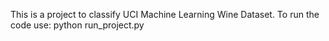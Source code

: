 This is a project to classify UCI Machine Learning Wine Dataset.
To run the code use: 
       python run_project.py
